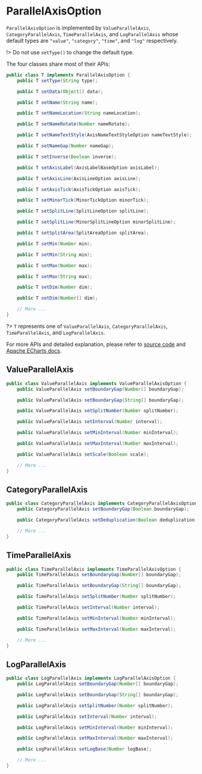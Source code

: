 # ParallelAxisOption

`ParallelAxisOption` is implemented by `ValueParallelAxis`, `CategoryParallelAxis`, `TimeParallelAxis`, and `LogParallelAxis` whose default types are `"value"`, `"category"`, `"time"`, and `"log"` respectively.

!> Do not use `setType()` to change the default type.

The four classes share most of their APIs:

```java
public class T implements ParallelAxisOption {
    public T setType(String type);

    public T setData(Object[] data);

    public T setName(String name);

    public T setNameLocation(String nameLocation);

    public T setNameRotate(Number nameRotate);

    public T setNameTextStyle(AxisNameTextStyleOption nameTextStyle);

    public T setNameGap(Number nameGap);    

    public T setInverse(Boolean inverse);

    public T setAxisLabel(AxisLabelBaseOption axisLabel);

    public T setAxisLine(AxisLineOption axisLine);

    public T setAxisTick(AxisTickOption axisTick);

    public T setMinorTick(MinorTickOption minorTick);

    public T setSplitLine(SplitLineOption splitLine);

    public T setSplitLine(MinorSplitLineOption minorSplitLine);

    public T setSplitArea(SplitAreaOption splitArea);

    public T setMin(Number min);

    public T setMin(String min);

    public T setMax(Number max);

    public T setMax(String max);

    public T setDim(Number dim);

    public T setDim(Number[] dim);

    // More ...
}
```

?> `T` represents one of `ValueParallelAxis`, `CategoryParallelAxis`, `TimeParallelAxis`, and `LogParallelAxis`.

For more APIs and detailed explanation, please refer to [source code](https://github.com/ECharts-Java/ECharts-Java/tree/master/src/main/java/org/icepear/echarts/components/coord/parallel) and [Apache ECharts docs](https://echarts.apache.org/en/option.html#parallelAxis).

## ValueParallelAxis

```java
public class ValueParallelAxis implements ValueParallelAxisOption {
    public ValueParallelAxis setBoundaryGap(Number[] boundaryGap);

    public ValueParallelAxis setBoundaryGap(String[] boundaryGap);

    public ValueParallelAxis setSplitNumber(Number splitNumber);

    public ValueParallelAxis setInterval(Number interval);

    public ValueParallelAxis setMinInterval(Number minInterval);

    public ValueParallelAxis setMaxInterval(Number maxInterval);

    public ValueParallelAxis setScale(Boolean scale);

    // More ...
}
```

## CategoryParallelAxis

```java
public class CategoryParallelAxis implements CategoryParallelAxisOption {
    public CategoryParallelAxis setBoundaryGap(Boolean boundaryGap);

    public CategoryParallelAxis setDeduplication(Boolean deduplication);

    // More ...
}
```

## TimeParallelAxis

```java
public class TimeParallelAxis implements TimeParallelAxisOption {
    public TimeParallelAxis setBoundaryGap(Number[] boundaryGap);

    public TimeParallelAxis setBoundaryGap(String[] boundaryGap);

    public TimeParallelAxis setSplitNumber(Number splitNumber);

    public TimeParallelAxis setInterval(Number interval);

    public TimeParallelAxis setMinInterval(Number minInterval);

    public TimeParallelAxis setMaxInterval(Number maxInterval);

    // More ...
}
```

## LogParallelAxis

```java
public class LogParallelAxis implements LogParallelAxisOption {
    public LogParallelAxis setBoundaryGap(Number[] boundaryGap);

    public LogParallelAxis setBoundaryGap(String[] boundaryGap);

    public LogParallelAxis setSplitNumber(Number splitNumber);

    public LogParallelAxis setInterval(Number interval);

    public LogParallelAxis setMinInterval(Number minInterval);

    public LogParallelAxis setMaxInterval(Number maxInterval);

    public LogParallelAxis setLogBase(Number logBase);

    // More ...
}
```

